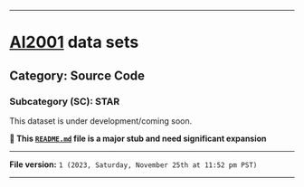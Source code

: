 
***

# [AI2001](https://github.com/seanpm2001/AI2001/) data sets

## Category: Source Code

### Subcategory (SC): STAR

This dataset is under development/coming soon.

**🌱️ This [`README.md`](/README.md) file is a major stub and need significant expansion**

***

**File version:** `1 (2023, Saturday, November 25th at 11:52 pm PST)`

***
